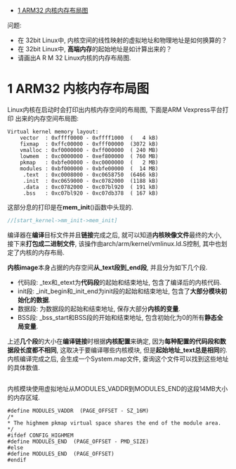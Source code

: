 
<!-- @import "[TOC]" {cmd="toc" depthFrom=1 depthTo=6 orderedList=false} -->

<!-- code_chunk_output -->

* [1 ARM32 内核内存布局图](#1-arm32-内核内存布局图)

<!-- /code_chunk_output -->

问题: 

- 在 32bit Linux中, 内核空间的线性映射的虚拟地址和物理地址是如何换算的？
- 在 32bit Linux中, **高端内存**的起始地址是如计算出来的？
- 请画出A R M 32 Linux内核的内存布局图. 

# 1 ARM32 内核内存布局图

Linux内核在启动时会打印出内核内存空间的布局图, 下面是ARM Vexpress平台打印
出来的内存空间布局图: 

```
Virtual kernel memory layout:
    vector  : 0xffff0000 - 0xffff1000  (   4 kB)
    fixmap  : 0xffc00000 - 0xfff00000  (3072 kB)    
    vmalloc : 0xf0000000 - 0xff000000  ( 240 MB)
    lowmem  : 0xc0000000 - 0xef800000  ( 760 MB)
    pkmap   : 0xbfe00000 - 0xc0000000  (   2 MB)
    modules : 0xbf000000 - 0xbfe00000  (  14 MB)
     .text  : 0xc0008000 - 0xc0658750  (6466 kB)
     .init  : 0xc0659000 - 0xc0782000  (1188 kB)
     .data  : 0xc0782000 - 0xc07bl920  ( 191 kB)
     .bss   : 0xc07bl920 - 0xc07db378  ( 167 kB)
```

这部分息的打印是在**mem\_init**()函数中头现的. 

```cpp
//[start_kernel->mm_init->mem_init]


```

编译器在**编译**目标文件并且**链接**完成之后, 就可以知道**内核映像文件**最终的大小, 接下来**打包成二进制文件**, 该操作由arch/arm/kernel/vmlinux.ld.S控制, 其中也划定了内核的内存布局. 

**内核image**本身占据的内存空间**从\_text段到\_end段**, 并且分为如下几个段. 

- 代码段: \_tex和\_etext为**代码段**的起始和结束地址, 包含了编译后的内核代码. 
- init段: \_init\_begin和\_init\_end为init段的起始和结束地址, 包含了**大部分模块初始化的数据**. 
- 数据段: 为数据段的起始和结束地址, 保存大部分**内核的变量**. 
- BSS段: \_bss_start和BSS段的开始和结束地址, 包含初始化为0的所有**静态全局变量**. 

上述**几个段**的大小在**编译链接**时根据**内核配置**来确定, 因为**每种配置的代码段和数据段长度都不相同**, 这取决于要编译哪些内核模块, 但是**起始地址_text总是相同**的. 内核编译完成之后, 会生成一个System.map文件, 查询这个文件可以找到这些地址的具体数值. 

```

```

内核模块使用虚拟地址从MODULES\_VADDR到MODULES\_END的这段14MB大小的内存区域. 

```
#define MODULES_VADDR  (PAGE_OFFSET - SZ_16M)
/*
* The highmem pkmap virtual space shares the end of the module area.
*/
#ifdef CONFIG_HIGHMEM
#define MODULES_END  (PAGE_OFFSET - PMD_SIZE)
#else
#define MODULES_END  (PAGE_OFFSET)
#endif
```


